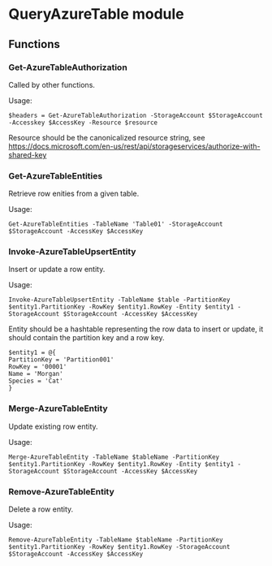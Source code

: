 # QueryAzureTable module

## Functions

### Get-AzureTableAuthorization

Called by other functions.

Usage:
```pwsh
$headers = Get-AzureTableAuthorization -StorageAccount $StorageAccount -Accesskey $AccessKey -Resource $resource
```

Resource should be the canonicalized resource string, see https://docs.microsoft.com/en-us/rest/api/storageservices/authorize-with-shared-key

### Get-AzureTableEntities

Retrieve row enities from a given table.

Usage:
```pwsh
Get-AzureTableEntities -TableName 'Table01' -StorageAccount $StorageAccount -AccessKey $AccessKey
```

### Invoke-AzureTableUpsertEntity

Insert or update a row entity.

Usage:
```pwsh
Invoke-AzureTableUpsertEntity -TableName $table -PartitionKey $entity1.PartitionKey -RowKey $entity1.RowKey -Entity $entity1 -StorageAccount $StorageAccount -AccessKey $AccessKey
```

Entity should be a hashtable representing the row data to insert or update, it should contain the partition key and a row key.

```pwsh
$entity1 = @{
PartitionKey = 'Partition001'
RowKey = '00001'
Name = 'Morgan'
Species = 'Cat'
}
```

### Merge-AzureTableEntity

Update existing row entity.

Usage:
```pwsh
Merge-AzureTableEntity -TableName $tableName -PartitionKey $entity1.PartitionKey -RowKey $entity1.RowKey -Entity $entity1 -StorageAccount $StorageAccount -AccessKey $AccessKey
```

### Remove-AzureTableEntity

Delete a row entity.

Usage:
```pwsh
Remove-AzureTableEntity -TableName $tableName -PartitionKey $entity1.PartitionKey -RowKey $entity1.RowKey -StorageAccount $StorageAccount -AccessKey $AccessKey
```
